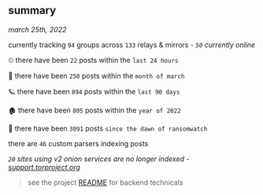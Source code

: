 
## summary
_march 25th, 2022_

currently tracking `94` groups across `133` relays & mirrors - _`50` currently online_

⏲ there have been `22` posts within the `last 24 hours`

🦈 there have been `250` posts within the `month of march`

🪐 there have been `894` posts within the `last 90 days`

🏚 there have been `805` posts within the `year of 2022`

🦕 there have been `3091` posts `since the dawn of ransomwatch`

there are `46` custom parsers indexing posts

_`20` sites using v2 onion services are no longer indexed - [support.torproject.org](https://support.torproject.org/onionservices/v2-deprecation/)_

> see the project [README](https://github.com/thetanz/ransomwatch#ransomwatch--) for backend technicals
